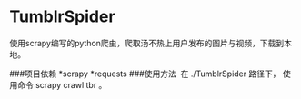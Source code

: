# TumblrSpider
使用scrapy编写的python爬虫，爬取汤不热上用户发布的图片与视频，下载到本地。

###项目依赖
  *scrapy
  *requests
###使用方法
  在 ./TumblrSpider 路径下， 使用命令 scrapy crawl tbr 。
